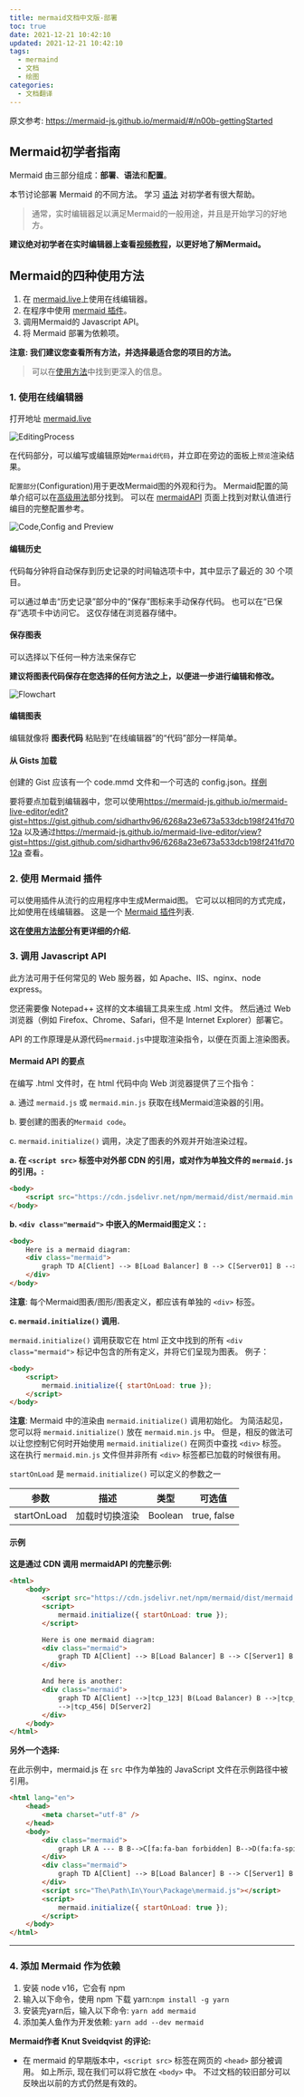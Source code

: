 ```yaml
---
title: mermaid文档中文版-部署
toc: true
date: 2021-12-21 10:42:10
updated: 2021-12-21 10:42:10
tags:
  - mermaind
  - 文档
  - 绘图
categories:
  - 文档翻译
---
```


原文参考: <https://mermaid-js.github.io/mermaid/#/n00b-gettingStarted>

## Mermaid初学者指南

Mermaid 由三部分组成：**部署**、**语法**和**配置**。

本节讨论部署 Mermaid 的不同方法。 学习 [语法](./n00b-syntaxReference.md) 对初学者有很大帮助。

> 通常，实时编辑器足以满足Mermaid的一般用途，并且是开始学习的好地方。

<!--more-->

**建议绝对初学者在实时编辑器上查看[视频教程](./Tutorials.md)，以更好地了解Mermaid。**

## Mermaid的四种使用方法

1. 在 [mermaid.live](https://mermaid.live)上使用在线编辑器。
2. 在程序中使用 [mermaid 插件](./integrations.md)。
3. 调用Mermaid的 Javascript API。
4. 将 Mermaid 部署为依赖项。

**注意: 我们建议您查看所有方法，并选择最适合您的项目的方法。**

> 可以在[使用方法](./usage.md)中找到更深入的信息。

### 1. 使用在线编辑器

打开地址 [mermaid.live](https://mermaid.live)

![EditingProcess](https://mermaid-js.github.io/mermaid/img/Editing-process.png)

在代码部分，可以编写或编辑原始`Mermaid代码`，并立即在旁边的面板上`预览`渲染结果。

`配置部分`(Configuration)用于更改Mermaid图的外观和行为。 Mermaid配置的简单介绍可以在[高级用法](./n00b-advanced.md)部分找到。 可以在 [mermaidAPI](Setup.md) 页面上找到对默认值进行编目的完整配置参考。

![Code,Config and Preview](https://mermaid-js.github.io/mermaid/img/Code-Preview-Config.png)

#### 编辑历史

代码每分钟将自动保存到历史记录的时间轴选项卡中，其中显示了最近的 30 个项目。

可以通过单击“历史记录”部分中的“保存”图标来手动保存代码。 也可以在“已保存”选项卡中访问它。 这仅存储在浏览器存储中。

#### 保存图表

可以选择以下任何一种方法来保存它

**建议将图表代码保存在您选择的任何方法之上，以便进一步进行编辑和修改。**

![Flowchart](https://mermaid-js.github.io/mermaid/img/Live-Editor-Choices.png)

#### 编辑图表

编辑就像将 **图表代码** 粘贴到“在线编辑器”的“代码”部分一样简单。

#### 从 Gists 加载

创建的 Gist 应该有一个 code.mmd 文件和一个可选的 config.json。[样例](https://gist.github.com/sidharthv96/6268a23e673a533dcb198f241fd7012a)

要将要点加载到编辑器中，您可以使用<https://mermaid-js.github.io/mermaid-live-editor/edit?gist=https://gist.github.com/sidharthv96/6268a23e673a533dcb198f241fd7012a> 以及通过<https://mermaid-js.github.io/mermaid-live-editor/view?gist=https://gist.github.com/sidharthv96/6268a23e673a533dcb198f241fd7012a> 查看。

### 2. 使用 Mermaid 插件

可以使用插件从流行的应用程序中生成Mermaid图。 它可以以相同的方式完成，比如使用在线编辑器。 这是一个 [Mermaid 插件](./integrations.md)列表.

**这在[使用方法部分](./usage.md)有更详细的介绍.**

### 3. 调用 Javascript API

此方法可用于任何常见的 Web 服务器，如 Apache、IIS、nginx、node express。

您还需要像 Notepad++ 这样的文本编辑工具来生成 .html 文件。 然后通过 Web 浏览器（例如 Firefox、Chrome、Safari，但不是 Internet Explorer）部署它。

API 的工作原理是从源代码`mermaid.js`中提取渲染指令，以便在页面上渲染图表。

#### Mermaid API 的要点

在编写 .html 文件时，在 html 代码中向 Web 浏览器提供了三个指令：

a. 通过 `mermaid.js` 或 `mermaid.min.js` 获取在线Mermaid渲染器的引用。

b. 要创建的图表的`Mermaid code`。

c. `mermaid.initialize()` 调用，决定了图表的外观并开始渲染过程。

**a. 在 `<script src>` 标签中对外部 CDN 的引用，或对作为单独文件的 `mermaid.js` 的引用。:**

```html
<body>
    <script src="https://cdn.jsdelivr.net/npm/mermaid/dist/mermaid.min.js"></script>
</body>
```

**b. `<div class="mermaid">` 中嵌入的Mermaid图定义：:**

```html
<body>
    Here is a mermaid diagram:
    <div class="mermaid">
        graph TD A[Client] --> B[Load Balancer] B --> C[Server01] B --> D[Server02]
    </div>
</body>
```

**注意**: 每个Mermaid图表/图形/图表定义，都应该有单独的 `<div>` 标签。

**c. `mermaid.initialize()` 调用.**

`mermaid.initialize()` 调用获取它在 html 正文中找到的所有 `<div class="mermaid">` 标记中包含的所有定义，并将它们呈现为图表。 例子：

```html
<body>
    <script>
        mermaid.initialize({ startOnLoad: true });
    </script>
</body>
```

**注意**:
Mermaid 中的渲染由 `mermaid.initialize()` 调用初始化。 为简洁起见，您可以将 `mermaid.initialize()` 放在 `mermaid.min.js` 中。 但是，相反的做法可以让您控制它何时开始使用 `mermaid.initialize()` 在网页中查找 `<div>` 标签。 这在执行 `mermaid.min.js` 文件但并非所有 `<div>` 标签都已加载的时候很有用。

`startOnLoad` 是 `mermaid.initialize()` 可以定义的参数之一

| 参数        | 描述           | 类型    | 可选值      |
| ----------- | -------------- | ------- | ----------- |
| startOnLoad | 加载时切换渲染 | Boolean | true, false |

#### 示例

**这是通过 CDN 调用 mermaidAPI 的完整示例:**

```html
<html>
    <body>
        <script src="https://cdn.jsdelivr.net/npm/mermaid/dist/mermaid.min.js"></script>
        <script>
            mermaid.initialize({ startOnLoad: true });
        </script>

        Here is one mermaid diagram:
        <div class="mermaid">
            graph TD A[Client] --> B[Load Balancer] B --> C[Server1] B --> D[Server2]
        </div>

        And here is another:
        <div class="mermaid">
            graph TD A[Client] -->|tcp_123| B(Load Balancer) B -->|tcp_456| C[Server1] B
            -->|tcp_456| D[Server2]
        </div>
    </body>
</html>
```

**另外一个选择:**

在此示例中，mermaid.js 在 `src` 中作为单独的 JavaScript 文件在示例路径中被引用。

```html
<html lang="en">
    <head>
        <meta charset="utf-8" />
    </head>
    <body>
        <div class="mermaid">
            graph LR A --- B B-->C[fa:fa-ban forbidden] B-->D(fa:fa-spinner);
        </div>
        <div class="mermaid">
            graph TD A[Client] --> B[Load Balancer] B --> C[Server1] B --> D[Server2]
        </div>
        <script src="The\Path\In\Your\Package\mermaid.js"></script>
        <script>
            mermaid.initialize({ startOnLoad: true });
        </script>
    </body>
</html>
```

---

### 4. 添加 Mermaid 作为依赖

1. 安装 node v16，它会有 npm
2. 输入以下命令，使用 npm 下载 yarn:`npm install -g yarn`
3. 安装完yarn后，输入以下命令: `yarn add mermaid`
4. 添加美人鱼作为开发依赖: `yarn add --dev mermaid`

**Mermaid作者 Knut Sveidqvist 的评论:**

- 在 mermaid 的早期版本中，`<script src>` 标签在网页的 `<head>` 部分被调用。 如上所示, 现在我们可以将它放在 `<body>` 中。 不过文档的较旧部分可以反映出以前的方式仍然是有效的。
